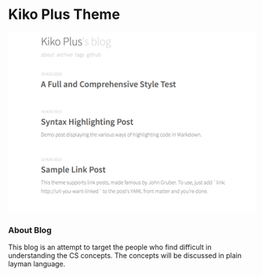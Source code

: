 # Kiko Plus Theme

![image](/images/image.png)

### About Blog

This blog is an attempt to target the people who find difficult in understanding the CS concepts. The concepts will be discussed in plain layman language.
